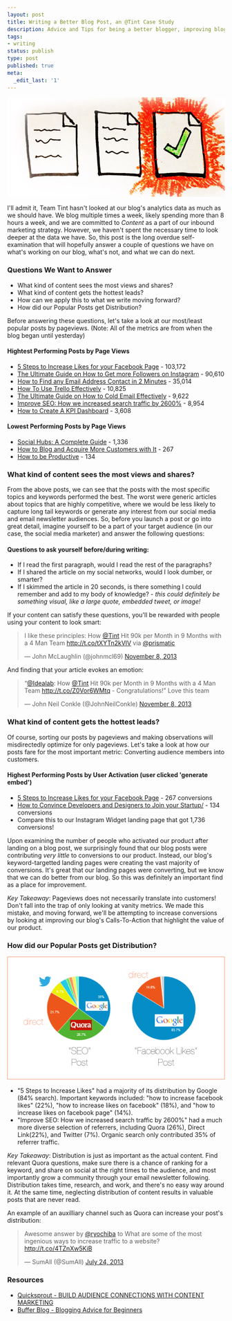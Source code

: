 ```yaml
---
layout: post
title: Writing a Better Blog Post, an @Tint Case Study
description: Advice and Tips for being a better blogger, improving blog content, and increasing traffic. We analyzed our own posts to see what worked and what didn't.
tags:
- writing
status: publish
type: post
published: true
meta:
  _edit_last: '1'
---
```


![Writing A Better Blog Post](/images/2013-11-07/postedit.jpg)

I'll admit it, Team Tint hasn't looked at our blog's analytics data as much as we should have. We blog multiple times a week, likely spending more than 8 hours a week, and we are committed to _Content_ as a part of our inbound marketing strategy. However, we haven't spent the necessary time to look deeper at the data we have. So, this post is the long overdue self-examination that will hopefully answer a couple of questions we have on what's working on our blog, what's not, and what we can do next.

### Questions We Want to Answer

* What kind of content sees the most views and shares?
* What kind of content gets the hottest leads?
* How can we apply this to what we write moving forward?
* How did our Popular Posts get Distribution?

Before answering these questions, let's take a look at our most/least popular posts by pageviews. (Note: All of the metrics are from when the blog began until yesterday)

#### Hightest Performing Posts by Page Views

* [5 Steps to Increase Likes for your Facebook Page](http://www.tintup.com/blog/5-steps-to-increase-likes-for-your-facebook-page) - 103,172
* [The Ultimate Guide on How to Get more Followers on Instagram](http://www.tintup.com/blog/the-ultimate-guide-on-how-to-get-more-followers-on-instagram/) - 90,610
* [How to Find any Email Address Contact in 2 Minutes](http://www.tintup.com/blog/how-to-find-any-email-address-contact-in-2-minutes/) - 35,014
* [How To Use Trello Effectively](http://www.tintup.com/blog/how-tint-uses-trello/) - 10,825
* [The Ultimate Guide on How to Cold Email Effectively](http://www.tintup.com/blog/how-to-cold-email-effectively/) - 9,622
* [Improve SEO: How we increased search traffic by 2600%](http://www.tintup.com/blog/improve-your-seo-how-we-increased-search-traffic-by-2600/) - 8,954
* [How to Create A KPI Dashboard](http://www.tintup.com/blog/how-to-create-a-kpi-dashboard/) - 3,608

#### Lowest Performing Posts by Page Views

* [Social Hubs: A Complete Guide](http://www.tintup.com/blog/social-hub-getting-started-guide/) - 1,336	
* [How to Blog and Acquire More Customers with It](http://www.tintup.com/blog/how-to-blog-and-acquire-more-customers-with-it/) - 267
* [How to be Productive](http://www.tintup.com/blog/how-to-be-productive/) - 134

### What kind of content sees the most views and shares?

From the above posts, we can see that the posts with the most specific topics and keywords performed the best. The worst were generic articles about topics that are highly competitive, where we would be less likely to capture long tail keywords or generate any interest from our social media and email newsletter audiences. So, before you launch a post or go into great detail, imagine yourself to be a part of your target audience (in our case, the social media marketer) and answer the following questions:

#### Questions to ask yourself before/during writing:
* If I read the first paragraph, would I read the rest of the paragraphs?
* If I shared the article on my social networks, would I look dumber, or smarter?
* If I skimmed the article in 20 seconds, is there something I could remember and add to my body of knowledge? - _this could definitely be something visual, like a large quote, embedded tweet, or image!_

If your content can satisfy these questions, you'll be rewarded with people using your content to look smart: 
<blockquote class="twitter-tweet"><p>I like these principles: How <a href="https://twitter.com/tint">@Tint</a> Hit 90k per Month in 9 Months with a 4 Man Team <a href="http://t.co/tXYTn2kVlV">http://t.co/tXYTn2kVlV</a> via <a href="https://twitter.com/Prismatic">@prismatic</a></p>&mdash; John McLaughlin (@johnmcl69) <a href="https://twitter.com/johnmcl69/statuses/398925724448337920">November 8, 2013</a></blockquote>
<script async src="//platform.twitter.com/widgets.js" charset="utf-8"></script>

And finding that your article evokes an emotion:
<blockquote class="twitter-tweet"><p>“<a href="https://twitter.com/Idealab">@Idealab</a>: How <a href="https://twitter.com/tint">@Tint</a> Hit 90k per Month in 9 Months with a 4 Man Team <a href="http://t.co/Z0Vor6WMtq">http://t.co/Z0Vor6WMtq</a> - Congratulations!” Love this team</p>&mdash; John Neil Conkle (@JohnNeilConkle) <a href="https://twitter.com/JohnNeilConkle/statuses/398711308159553537">November 8, 2013</a></blockquote>

### What kind of content gets the hottest leads?

Of course, sorting our posts by pageviews and making observations will misdirectedly optimize for only pageviews. Let's take a look at how our posts fare for the most important metric: Converting audience members into customers.

#### Highest Performing Posts by User Activation (user clicked 'generate embed')

* [5 Steps to Increase Likes for your Facebook Page](http://www.tintup.com/blog/5-steps-to-increase-likes-for-your-facebook-page) - 267 conversions
* [How to Convince Developers and Designers to Join your Startup/](http://www.tintup.com/blog/how-to-convince-developers-and-designers-to-join-your-startup/) - 134 conversions
* Compare this to our Instagram Widget landing page that got 1,736 conversions!

Upon examining the number of people who activated our product after landing on a blog post, we surprisingly found that our blog posts were contributing *very little* to conversions to our product. Instead, our blog's keyword-targetted landing pages were creating the vast majority of conversions. It's great that our landing pages were converting, but we know that we can do better from our blog. So this was definitely an important find as a place for improvement.

*Key Takeaway*: Pageviews does not necessarily translate into customers! Don't fall into the trap of only looking at vanity metrics. We made this mistake, and moving forward, we'll be attempting to increase conversions by looking at improving our blog's Calls-To-Action that highlight the value of our product.

### How did our Popular Posts get Distribution?

![Referrer Pie Graph](/images/2013-11-07/referralpie.png)

* "5 Steps to Increase Likes" had a majority of its distribution by Google (84% search). Important keywords included: "how to increase facebook likes" (22%), "how to increase likes on facebook" (18%), and "how to increase likes on facebook page" (14%). 
* "Improve SEO: How we increased search traffic by 2600%" had a much more diverse selection of referrers, including Quora (26%), Direct Link(22%), and Twitter (7%). Organic search only contributed 35% of referrer traffic.

*Key Takeaway*: Distribution is just as important as the actual content. Find relevant Quora questions, make sure there is a chance of ranking for a keyword, and share on social at the right times to the audience, and most importantly grow a community through your email newsletter following. Distribution takes time, research, and work, and there's no easy way around it. At the same time, neglecting distribution of content results in valuable posts that are never read.

An example of an auxilliary channel such as Quora can increase your post's distribution:
<blockquote class="twitter-tweet"><p>Awesome answer by <a href="https://twitter.com/ryochiba">@ryochiba</a> to What are some of the most ingenious ways to increase traffic to a website? <a href="http://t.co/4TZnXw5KiB">http://t.co/4TZnXw5KiB</a></p>&mdash; SumAll (@SumAll) <a href="https://twitter.com/SumAll/statuses/360073264552349698">July 24, 2013</a></blockquote>

### Resources

* [Quicksprout - BUILD AUDIENCE CONNECTIONS WITH CONTENT MARKETING](http://www.quicksprout.com/the-beginners-guide-to-online-marketing-chapter-6/)
* [Buffer Blog - Blogging Advice for Beginners](http://blog.bufferapp.com/blogging-advice-for-beginners-from-16-experts)